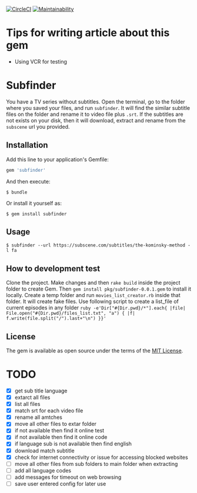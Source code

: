[![CircleCI](https://circleci.com/gh/sizief/subfinder.svg?style=svg)](https://circleci.com/gh/sizief/subfinder) [![Maintainability](https://api.codeclimate.com/v1/badges/847c36c4319bef81de03/maintainability)](https://codeclimate.com/github/sizief/subfinder/maintainability)

# Tips for writing article about this gem
- Using VCR for testing 



# Subfinder
You have a TV series without subtitles. Open the terminal, go to the folder where you saved your files, and run `subfinder`. It will find the similar subtitle files on the folder and rename it to video file plus `.srt`. If the subtitles are not exists on your disk, then it will download, extract and rename from the `subscene` url you provided. 
## Installation

Add this line to your application's Gemfile:

```ruby
gem 'subfinder'
```

And then execute:

    $ bundle

Or install it yourself as:

    $ gem install subfinder

## Usage

`$ subfinder --url https://subscene.com/subtitles/the-kominsky-method -l fa`  

## How to development test

Clone the project. Make changes and then `rake build` inside the project folder to create Gem.
Then `gem install pkg/subfinder-0.0.1.gem` to install it locally. 
Create a temp folder and run `movies_list_creator.rb` inside that folder. It will create fake files.
Use following script to create a list_file of current episodes in any folder
```ruby -e'Dir["#{Dir.pwd}/*"].each{ |file| File.open("#{Dir.pwd}/files_list.txt", "a") { |f| f.write(file.split("/").last+"\n") }}'```



## License

The gem is available as open source under the terms of the [MIT License](https://opensource.org/licenses/MIT).


# TODO
- [x] get sub title language 
- [x] extarct all files
- [x] list all files
- [x] match srt for each video file
- [x] rename all amtches
- [x] move all other files to extar folder
- [x] if not available then find it online test
- [x] if not available then find it online code
- [x] if language sub is not available then find english
- [x] download match subtitle
- [x] check for internet connectivity or issue for accessing blocked websites
- [ ] move all other files from sub folders to main folder when extracting
- [ ] add all language codes
- [ ] add messages for timeout on web browsing
- [ ] save user entered config for later use